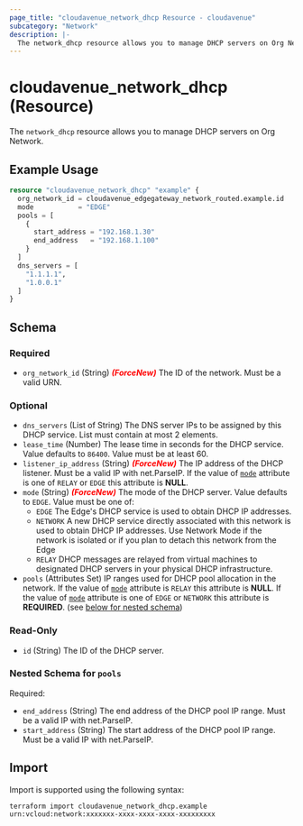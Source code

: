 ```yaml
---
page_title: "cloudavenue_network_dhcp Resource - cloudavenue"
subcategory: "Network"
description: |-
  The network_dhcp resource allows you to manage DHCP servers on Org Network.
---
```


# cloudavenue_network_dhcp (Resource)

The `network_dhcp` resource allows you to manage DHCP servers on Org Network.

## Example Usage

```terraform
resource "cloudavenue_network_dhcp" "example" {
  org_network_id = cloudavenue_edgegateway_network_routed.example.id
  mode           = "EDGE"
  pools = [
    {
      start_address = "192.168.1.30"
      end_address   = "192.168.1.100"
    }
  ]
  dns_servers = [
    "1.1.1.1",
    "1.0.0.1"
  ]
}
```

<!-- schema generated by tfplugindocs -->
## Schema

### Required

- `org_network_id` (String) <i style="color:red;font-weight: bold">(ForceNew)</i> The ID of the network. Must be a valid URN.

### Optional

- `dns_servers` (List of String) The DNS server IPs to be assigned by this DHCP service. List must contain at most 2 elements.
- `lease_time` (Number) The lease time in seconds for the DHCP service. Value defaults to `86400`. Value must be at least 60.
- `listener_ip_address` (String) <i style="color:red;font-weight: bold">(ForceNew)</i> The IP address of the DHCP listener. Must be a valid IP with net.ParseIP. If the value of [`mode`](#mode) attribute is one of `RELAY` or `EDGE` this attribute is **NULL**.
- `mode` (String) <i style="color:red;font-weight: bold">(ForceNew)</i> The mode of the DHCP server. Value defaults to `EDGE`. Value must be one of: 
  - `EDGE` The Edge's DHCP service is used to obtain DHCP IP addresses.
  - `NETWORK` A new DHCP service directly associated with this network is used to obtain DHCP IP addresses. Use Network Mode if the network is isolated or if you plan to detach this network from the Edge
  - `RELAY` DHCP messages are relayed from virtual machines to designated DHCP servers in your physical DHCP infrastructure.
- `pools` (Attributes Set) IP ranges used for DHCP pool allocation in the network. If the value of [`mode`](#mode) attribute is `RELAY` this attribute is **NULL**. If the value of [`mode`](#mode) attribute is one of `EDGE` or `NETWORK` this attribute is **REQUIRED**. (see [below for nested schema](#nestedatt--pools))

### Read-Only

- `id` (String) The ID of the DHCP server.

<a id="nestedatt--pools"></a>
### Nested Schema for `pools`

Required:

- `end_address` (String) The end address of the DHCP pool IP range. Must be a valid IP with net.ParseIP.
- `start_address` (String) The start address of the DHCP pool IP range. Must be a valid IP with net.ParseIP.

## Import

Import is supported using the following syntax:
```shell
terraform import cloudavenue_network_dhcp.example urn:vcloud:network:xxxxxxx-xxxx-xxxx-xxxx-xxxxxxxxx
```
